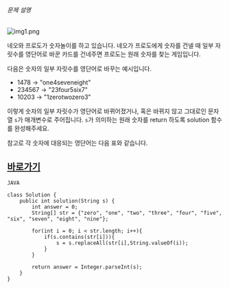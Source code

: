 
###### 문제 설명

![img1.png](https://grepp-programmers.s3.ap-northeast-2.amazonaws.com/files/production/d31cb063-4025-4412-8cbc-6ac6909cf93e/img1.png)

네오와 프로도가 숫자놀이를 하고 있습니다. 네오가 프로도에게 숫자를 건넬 때 일부 자릿수를 영단어로 바꾼 카드를 건네주면 프로도는 원래 숫자를 찾는 게임입니다.  
  
다음은 숫자의 일부 자릿수를 영단어로 바꾸는 예시입니다.

-   1478 → "one4seveneight"
-   234567 → "23four5six7"
-   10203 → "1zerotwozero3"

이렇게 숫자의 일부 자릿수가 영단어로 바뀌어졌거나, 혹은 바뀌지 않고 그대로인 문자열 `s`가 매개변수로 주어집니다. `s`가 의미하는 원래 숫자를 return 하도록 solution 함수를 완성해주세요.

참고로 각 숫자에 대응되는 영단어는 다음 표와 같습니다.

## [바로가기](https://school.programmers.co.kr/learn/courses/30/lessons/81301)

```
JAVA

class Solution {
    public int solution(String s) {
        int answer = 0;
        String[] str = {"zero", "one", "two", "three", "four", "five", "six", "seven", "eight", "nine"};
        
        for(int i = 0; i < str.length; i++){
            if(s.contains(str[i])){
                s = s.replaceAll(str[i],String.valueOf(i));
            }
        }
        
        return answer = Integer.parseInt(s);
    }
}
```
